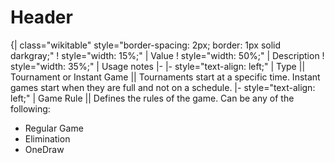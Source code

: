 <!-- TITLE: Copy From Wiki -->
<!-- SUBTITLE: A quick summary of Copy From Wiki -->

# Header

{| class="wikitable" style="border-spacing: 2px; border: 1px solid darkgray;"
! style="width: 15%;" | Value
! style="width: 50%;" | Description
! style="width: 35%;" | Usage notes
|-
|- style="text-align: left;"
| Type || Tournament or Instant Game || Tournaments start at a specific time. Instant games start when they are full and not on a schedule.
|- style="text-align: left;"
| Game Rule || Defines the rules of the game. Can be any of the following:
* Regular Game
* Elimination
* OneDraw